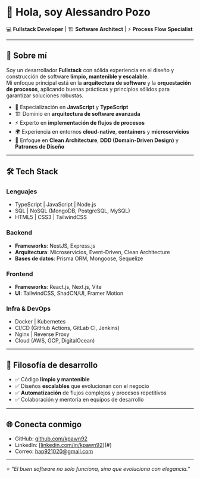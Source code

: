 # 👋 Hola, soy Alessandro Pozo  

💻 **Fullstack Developer** | 🏗️ **Software Architect** | ⚡ **Process Flow Specialist**

---

## 🚀 Sobre mí
Soy un desarrollador **Fullstack** con sólida experiencia en el diseño y construcción de software **limpio, mantenible y escalable**.  
Mi enfoque principal está en la **arquitectura de software** y la **orquestación de procesos**, aplicando buenas prácticas y principios sólidos para garantizar soluciones robustas.  

- 🎯 Especialización en **JavaScript** y **TypeScript**  
- 🏗️ Dominio en **arquitectura de software avanzada**  
- ⚡ Experto en **implementación de flujos de procesos**  
- 🌍 Experiencia en entornos **cloud-native**, **containers** y **microservicios**  
- 📐 Enfoque en **Clean Architecture**, **DDD (Domain-Driven Design)** y **Patrones de Diseño**  

---

## 🛠️ Tech Stack
### Lenguajes
- TypeScript | JavaScript | Node.js  
- SQL | NoSQL (MongoDB, PostgreSQL, MySQL)  
- HTML5 | CSS3 | TailwindCSS  

### Backend
- **Frameworks**: NestJS, Express.js  
- **Arquitectura**: Microservicios, Event-Driven, Clean Architecture  
- **Bases de datos**: Prisma ORM, Mongoose, Sequelize  

### Frontend
- **Frameworks**: React.js, Next.js, Vite  
- **UI**: TailwindCSS, ShadCN/UI, Framer Motion  

### Infra & DevOps
- Docker | Kubernetes  
- CI/CD (GitHub Actions, GitLab CI, Jenkins)  
- Nginx | Reverse Proxy  
- Cloud (AWS, GCP, DigitalOcean)  

---

## 📌 Filosofía de desarrollo
- ✅ Código **limpio y mantenible**  
- ✅ Diseños **escalables** que evolucionan con el negocio  
- ✅ **Automatización** de flujos complejos y procesos repetitivos  
- ✅ Colaboración y mentoría en equipos de desarrollo  


---

## 🌐 Conecta conmigo
- GitHub: [github.com/kpawn92](https://github.com/kpawn92)  
- LinkedIn: [[linkedin.com/in/kpawn92](https://www.linkedin.com/public-profile/settings)](#)  
- Correo: hap921020@gmail.com  

---

⭐️ *“El buen software no solo funciona, sino que evoluciona con elegancia.”*  
